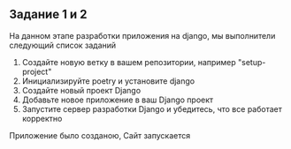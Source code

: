 Задание 1 и 2
--------
На данном этапе разработки приложения на django, мы выполнители следующий список заданий 
1) Создайте новую ветку в вашем репозитории, например "setup-project"
2) Инициализируйте poetry и установите django
3) Создайте новый проект Django
4) Добавьте новое приложение в ваш Django проект
5) Запустите сервер разработки Django и убедитесь, что все работает корректно

Приложение было созданою, Сайт запускается
